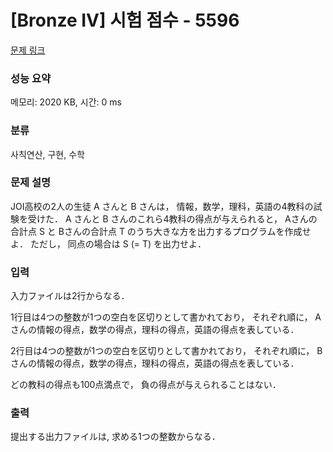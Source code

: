# [Bronze IV] 시험 점수 - 5596 

[문제 링크](https://www.acmicpc.net/problem/5596) 

### 성능 요약

메모리: 2020 KB, 시간: 0 ms

### 분류

사칙연산, 구현, 수학

### 문제 설명

<p>JOI高校の2人の生徒 A さんと B さんは， 情報，数学，理科，英語の4教科の試験を受けた． A さんと B さんのこれら4教科の得点が与えられると， Aさんの合計点 S と Bさんの合計点 T のうち大きな方を出力するプログラムを作成せよ． ただし， 同点の場合は S (= T) を出力せよ．</p>

### 입력 

 <p>入力ファイルは2行からなる． </p>

<p>1行目は4つの整数が1つの空白を区切りとして書かれており， それぞれ順に， A さんの情報の得点，数学の得点，理科の得点，英語の得点を表している． </p>

<p>2行目は4つの整数が1つの空白を区切りとして書かれており， それぞれ順に， B さんの情報の得点，数学の得点，理科の得点，英語の得点を表している． </p>

<p>どの教科の得点も100点満点で， 負の得点が与えられることはない．</p>

### 출력 

 <p>提出する出力ファイルは, 求める1つの整数からなる．</p>

